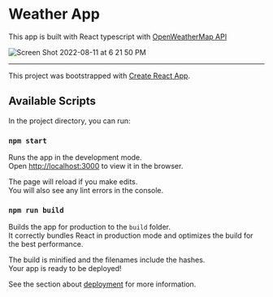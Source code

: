 # Weather App
This app is built with React typescript with [OpenWeatherMap API](https://openweathermap.org/api)

![Screen Shot 2022-08-11 at 6 21 50 PM](https://user-images.githubusercontent.com/6504229/184252431-d8c77cc5-7fb3-441a-b65e-380dc44e33ca.png)



---

This project was bootstrapped with [Create React App](https://github.com/facebook/create-react-app).

## Available Scripts

In the project directory, you can run:

### `npm start`

Runs the app in the development mode.\
Open [http://localhost:3000](http://localhost:3000) to view it in the browser.

The page will reload if you make edits.\
You will also see any lint errors in the console.

### `npm run build`

Builds the app for production to the `build` folder.\
It correctly bundles React in production mode and optimizes the build for the best performance.

The build is minified and the filenames include the hashes.\
Your app is ready to be deployed!

See the section about [deployment](https://facebook.github.io/create-react-app/docs/deployment) for more information.

